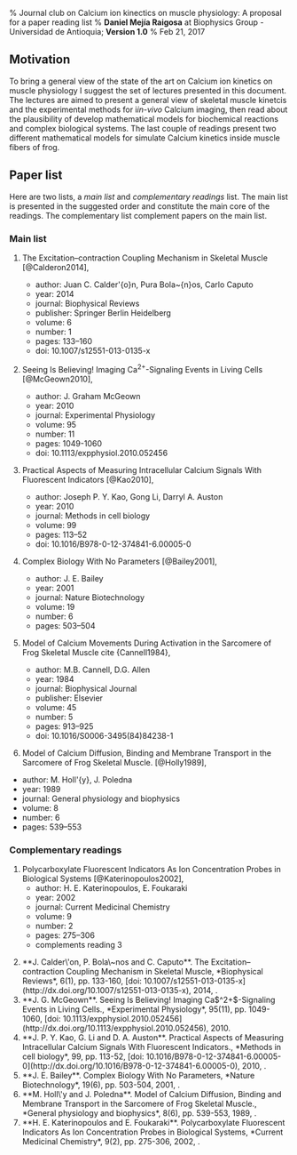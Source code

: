% Journal club on Calcium ion kinectics on muscle physiology: A proposal for a paper reading list
% **Daniel Mejía Raigosa** at Biophysics Group - Universidad de Antioquia;  **Version 1.0**
% Feb 21, 2017

<!-- Table of contents: Run pandoc with --toc option -->



## Motivation

To bring a general view of the state of the art on Calcium ion kinetics on muscle physiology
I suggest the set of lectures presented in this document. The lectures are aimed to present a general view of skeletal muscle kinetcis and the experimental methods for i*in-vivo* Calcium imaging, then read about the plausibility of develop mathematical models for biochemical reactions and complex biological systems. The last couple of readings present two different mathematical models for simulate Calcium kinetics inside muscle fibers of frog.


## Paper list

Here are two lists, a *main list* and *complementary readings* list. The main list is presented in the suggested order and constitute the main core of the readings. The complementary list complement papers on the main list.

### Main list

1. The Excitation–contraction Coupling Mechanism in Skeletal Muscle [@Calderon2014],
   * author:    Juan C. Calder\'{o}n, Pura Bola\~{n}os, Carlo Caputo
   * year:      2014
   * journal:   Biophysical Reviews
   * publisher: Springer Berlin Heidelberg
   * volume:    6
   * number:    1
   * pages:     133&ndash;160
   * doi:       10.1007/s12551-013-0135-x

2. Seeing Is Believing! Imaging Ca$^{2+}$-Signaling Events in Living Cells [@McGeown2010],
   * author:    J. Graham McGeown
   * year:      2010
   * journal:   Experimental Physiology
   * volume:    95
   * number:    11
   * pages:     1049-1060
   * doi:       10.1113/expphysiol.2010.052456

3. Practical Aspects of Measuring Intracellular Calcium Signals With Fluorescent Indicators [@Kao2010],
   * author:    Joseph P. Y. Kao, Gong Li, Darryl A. Auston
   * year:      2010
   * journal:   Methods in cell biology
   * volume:    99
   * pages:     113&ndash;52
   * doi:       10.1016/B978-0-12-374841-6.00005-0

4. Complex Biology With No Parameters [@Bailey2001],
   * author:    J. E. Bailey
   * year:      2001
   * journal:   Nature Biotechnology
   * volume:    19
   * number:    6
   * pages:     503&ndash;504

5. Model of Calcium Movements During Activation in the Sarcomere of Frog Skeletal Muscle cite {Cannell1984},
   * author:    M.B. Cannell, D.G. Allen
   * year:      1984
   * journal:   Biophysical Journal
   * publisher: Elsevier
   * volume:    45
   * number:    5
   * pages:     913&ndash;925
   * doi:       10.1016/S0006-3495(84)84238-1

6. Model of Calcium Diffusion, Binding and Membrane Transport in the Sarcomere of Frog Skeletal Muscle. [@Holly1989],
  * author:    M. Holl\'{y}, J. Poledna
  * year:      1989
  * journal:   General physiology and biophysics
  * volume:    8
  * number:    6
  * pages:     539&ndash;553


### Complementary readings

1. Polycarboxylate Fluorescent Indicators As Ion Concentration Probes in Biological Systems [@Katerinopoulos2002],
   * author:    H. E. Katerinopoulos, E. Foukaraki
   * year:      2002
   * journal:   Current Medicinal Chemistry
   * volume:    9
   * number:    2
   * pages:     275&ndash;306
   * complements reading 3
<!-- Bibliography in Publish format -->

 2. <div id="Calderon2014"></div> **J. Calder\'on, P. Bola\~nos and C. Caputo**. 
    The Excitation–contraction Coupling Mechanism in Skeletal Muscle,
    *Biophysical Reviews*,
    6(1),
    pp. 133-160,
    [doi: 10.1007/s12551-013-0135-x](http://dx.doi.org/10.1007/s12551-013-0135-x),
    2014,
    <http://dx.doi.org/10.1007/s12551-013-0135-x>.
 3. <div id="McGeown2010"></div> **J. G. McGeown**. 
    Seeing Is Believing! Imaging Ca$^2+$-Signaling Events in Living Cells.,
    *Experimental Physiology*,
    95(11),
    pp. 1049-1060,
    [doi: 10.1113/expphysiol.2010.052456](http://dx.doi.org/10.1113/expphysiol.2010.052456),
    2010.
 4. <div id="Kao2010"></div> **J. P. Y. Kao, G. Li and D. A. Auston**. 
    Practical Aspects of Measuring Intracellular Calcium Signals With Fluorescent Indicators.,
    *Methods in cell biology*,
    99,
    pp. 113-52,
    [doi: 10.1016/B978-0-12-374841-6.00005-0](http://dx.doi.org/10.1016/B978-0-12-374841-6.00005-0),
    2010,
    <http://www.sciencedirect.com/science/article/pii/B9780123748416000050>.
 5. <div id="Bailey2001"></div> **J. E. Bailey**. 
    Complex Biology With No Parameters,
    *Nature Biotechnology*,
    19(6),
    pp. 503-504,
    2001,
    <http://www.scopus.com/inward/record.url?eid=2-s2.0-0034995375&partnerID=40&md5=521cc9989de072dfbd50cdbbbba50fab>.
 6. <div id="Holly1989"></div> **M. Holl\'y and J. Poledna**. 
    Model of Calcium Diffusion, Binding and Membrane Transport in the Sarcomere of Frog Skeletal Muscle.,
    *General physiology and biophysics*,
    8(6),
    pp. 539-553,
    1989,
    <http://www.scopus.com/inward/record.url?eid=2-s2.0-0024825220&partnerID=40&md5=739a04463ea8d4a932b2c6599035be0b>.
 7. <div id="Katerinopoulos2002"></div> **H. E. Katerinopoulos and E. Foukaraki**. 
    Polycarboxylate Fluorescent Indicators As Ion Concentration Probes in Biological Systems,
    *Current Medicinal Chemistry*,
    9(2),
    pp. 275-306,
    2002,
    <http://www.scopus.com/inward/record.url?eid=2-s2.0-0036231960&partnerID=40&md5=c5eab7f5a7196f1466d83b0e813b5880>.


